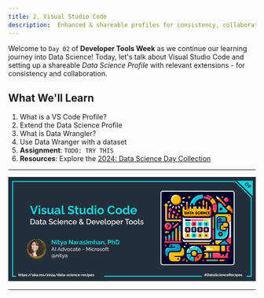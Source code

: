 ```yaml
---
title: 2. Visual Studio Code
description:  Enhanced & shareable profiles for consistency, collaboration
---
```


Welcome to `Day 02` of **Developer Tools Week** as we continue our learning journey into Data Science! Today, let's talk about Visual Studio Code and setting up a shareable _Data Science Profile_ with relevant extensions - for consistency and collaboration.

## What We'll Learn
1. What is a VS Code Profile?
1. Extend the Data Science Profile
1. What is Data Wrangler?
1. Use Data Wranger with a dataset
1. **Assignment**: `TODO: TRY THIS`
1. **Resources**: Explore the [2024: Data Science Day Collection](https://bit.ly/2024-datasci-collection)

---

![Banner For Week 2 Post 2](./img/DatatScienceDay-DevTools-2.png)

---